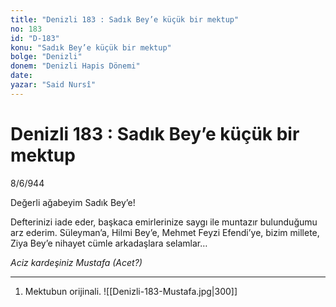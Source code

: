 ```yaml
---
title: "Denizli 183 : Sadık Bey’e küçük bir mektup"
no: 183
id: "D-183"
konu: "Sadık Bey’e küçük bir mektup"
bolge: "Denizli"
donem: "Denizli Hapis Dönemi"
date: 
yazar: "Said Nursî"
---
```


# Denizli 183 : Sadık Bey’e küçük bir mektup

8/6/944

Değerli ağabeyim Sadık Bey’e!

Defterinizi iade eder, başkaca emirlerinize saygı ile muntazır bulunduğumu arz ederim. Süleyman’a, Hilmi Bey’e, Mehmet Feyzi Efendi’ye, bizim millete, Ziya Bey’e nihayet cümle arkadaşlara selamlar…

*Aciz kardeşiniz*
*Mustafa (Acet?)*

***

1. Mektubun orijinali.
![[Denizli-183-Mustafa.jpg|300]]

